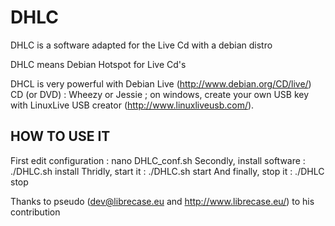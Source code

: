 DHLC
====

DHLC is a software adapted for the Live Cd with a debian distro

DHLC means Debian Hotspot for Live Cd's

DHCL is very powerful with Debian Live (http://www.debian.org/CD/live/) CD (or DVD) : Wheezy or Jessie ; on windows, create your own USB key with LinuxLive USB creator (http://www.linuxliveusb.com/).

HOW TO USE IT
-------------
First edit configuration : nano DHLC_conf.sh
Secondly, install software : ./DHLC.sh install
Thridly, start it : ./DHLC.sh start
And finally, stop it : ./DHLC stop

Thanks to pseudo (dev@librecase.eu and http://www.librecase.eu/) to his contribution

